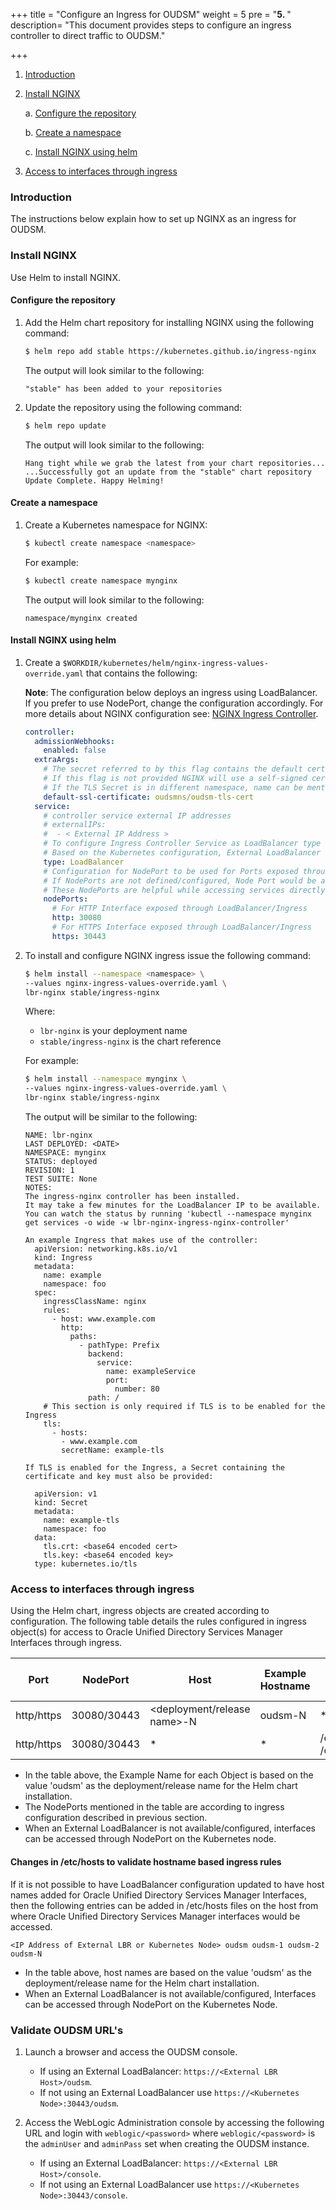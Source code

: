 +++
title = "Configure an Ingress for OUDSM"
weight = 5 
pre = "<b>5. </b>"
description=  "This document provides steps to configure an ingress controller to direct traffic to OUDSM."

+++


1. [Introduction](#introduction)
1. [Install NGINX](#install-nginx)

    a. [Configure the repository](#configure-the-repository)
	
	b. [Create a namespace](#create-a-namespace)
	
	c. [Install NGINX using helm](#install-nginx-using-helm)
	
1. [Access to interfaces through ingress](#access-to-interfaces-through-ingress)


### Introduction

The instructions below explain how to set up NGINX as an ingress for OUDSM.

### Install NGINX 

Use Helm to install NGINX.

#### Configure the repository

1. Add the Helm chart repository for installing NGINX using the following command:

   ```bash
   $ helm repo add stable https://kubernetes.github.io/ingress-nginx
   ```
   
   The output will look similar to the following:

   ```
   "stable" has been added to your repositories
   ```
   
1. Update the repository using the following command:

   ```bash
   $ helm repo update
   ```
   
   The output will look similar to the following:
   
   ```
   Hang tight while we grab the latest from your chart repositories...
   ...Successfully got an update from the "stable" chart repository
   Update Complete. Happy Helming!
   ```
   

#### Create a namespace

1. Create a Kubernetes namespace for NGINX:

   ```bash
   $ kubectl create namespace <namespace>
   ```
   
   For example:
   
   ```bash
   $ kubectl create namespace mynginx
   ```
   
   The output will look similar to the following:
   
   ```
   namespace/mynginx created
   ```
   

#### Install NGINX using helm

1. Create a `$WORKDIR/kubernetes/helm/nginx-ingress-values-override.yaml` that contains the following:

   **Note**: The configuration below deploys an ingress using LoadBalancer. If you prefer to use NodePort, change the configuration accordingly. For more details about NGINX configuration see: [NGINX Ingress Controller](https://kubernetes.github.io/ingress-nginx/user-guide/exposing-tcp-udp-services/).

   ```yaml
   controller:
     admissionWebhooks:
       enabled: false
     extraArgs:
       # The secret referred to by this flag contains the default certificate to be used when accessing the catch-all server.
       # If this flag is not provided NGINX will use a self-signed certificate.
       # If the TLS Secret is in different namespace, name can be mentioned as <namespace>/<tlsSecretName>
       default-ssl-certificate: oudsmns/oudsm-tls-cert
     service:
       # controller service external IP addresses
       # externalIPs:
       #  - < External IP Address >
       # To configure Ingress Controller Service as LoadBalancer type of Service
       # Based on the Kubernetes configuration, External LoadBalancer would be linked to the Ingress Controller Service
       type: LoadBalancer
       # Configuration for NodePort to be used for Ports exposed through Ingress
       # If NodePorts are not defined/configured, Node Port would be assigned automatically by Kubernetes
       # These NodePorts are helpful while accessing services directly through Ingress and without having External Load Balancer.
       nodePorts:
         # For HTTP Interface exposed through LoadBalancer/Ingress
         http: 30080
         # For HTTPS Interface exposed through LoadBalancer/Ingress
         https: 30443
   ```

1. To install and configure NGINX ingress issue the following command:

   ```bash
   $ helm install --namespace <namespace> \
   --values nginx-ingress-values-override.yaml \
   lbr-nginx stable/ingress-nginx
   ```

   Where:
   * `lbr-nginx` is your deployment name
   * `stable/ingress-nginx` is the chart reference

   For example:
   
   ```bash
   $ helm install --namespace mynginx \
   --values nginx-ingress-values-override.yaml \
   lbr-nginx stable/ingress-nginx
   ```
   
   The output will be similar to the following:

   ```
   NAME: lbr-nginx
   LAST DEPLOYED: <DATE>
   NAMESPACE: mynginx
   STATUS: deployed
   REVISION: 1
   TEST SUITE: None
   NOTES:
   The ingress-nginx controller has been installed.
   It may take a few minutes for the LoadBalancer IP to be available.
   You can watch the status by running 'kubectl --namespace mynginx get services -o wide -w lbr-nginx-ingress-nginx-controller'
  
   An example Ingress that makes use of the controller:
     apiVersion: networking.k8s.io/v1
     kind: Ingress
     metadata:
       name: example
       namespace: foo
     spec:
       ingressClassName: nginx
       rules:
         - host: www.example.com
           http:
             paths:
               - pathType: Prefix
                 backend:
                   service:
                     name: exampleService
                     port:
                       number: 80
                 path: /
       # This section is only required if TLS is to be enabled for the Ingress
       tls:
         - hosts:
           - www.example.com
           secretName: example-tls

   If TLS is enabled for the Ingress, a Secret containing the certificate and key must also be provided:

     apiVersion: v1
     kind: Secret
     metadata:
       name: example-tls
       namespace: foo
     data:
       tls.crt: <base64 encoded cert>
       tls.key: <base64 encoded key>
     type: kubernetes.io/tls
   ```
   
### Access to interfaces through ingress

Using the Helm chart, ingress objects are created according to configuration. The following table details the rules configured in ingress object(s) for access to Oracle Unified Directory Services Manager Interfaces through ingress.

| **Port** | **NodePort** | **Host** | **Example Hostname** | **Path** | **Backend Service:Port** | **Example Service Name:Port** | 
| ------ | ------ | ------ | ------ | ------ | ------ | ------ |  
| http/https | 30080/30443 | <deployment/release name>-N | oudsm-N | * | <deployment/release name>-N:http | oudsm-1:http | 
| http/https | 30080/30443 | * | * | /oudsm<br> /console| <deployment/release name>-lbr:http | oudsm-lbr:http | 

* In the table above, the Example Name for each Object is based on the value 'oudsm' as the deployment/release name for the Helm chart installation.
* The NodePorts mentioned in the table are according to ingress configuration described in previous section.
* When an External LoadBalancer is not available/configured, interfaces can be accessed through NodePort on the Kubernetes node.

#### Changes in /etc/hosts to validate hostname based ingress rules

If it is not possible to have LoadBalancer configuration updated to have host names added for Oracle Unified Directory Services Manager Interfaces, then the following entries can be added in /etc/hosts files on the host from where Oracle Unified Directory Services Manager interfaces would be accessed. 

```
<IP Address of External LBR or Kubernetes Node>	oudsm oudsm-1 oudsm-2 oudsm-N
```

* In the table above, host names are based on the value 'oudsm' as the deployment/release name for the Helm chart installation.
* When an External LoadBalancer is not available/configured, Interfaces can be accessed through NodePort on the Kubernetes Node.

### Validate OUDSM URL's

1. Launch a browser and access the OUDSM console. 

   * If using an External LoadBalancer: `https://<External LBR Host>/oudsm`. 
   * If not using an External LoadBalancer use `https://<Kubernetes Node>:30443/oudsm`. 

1. Access the WebLogic Administration console by accessing the following URL and login with `weblogic/<password>` where `weblogic/<password>` is the `adminUser` and `adminPass` set when creating the OUDSM instance.

   * If using an External LoadBalancer: `https://<External LBR Host>/console`. 
   * If not using an External LoadBalancer use `https://<Kubernetes Node>:30443/console`. 


